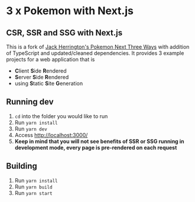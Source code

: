# 3 x Pokemon with Next.js
## CSR, SSR and SSG with Next.js

This is a fork of [Jack Herrington's Pokemon Next Three Ways](https://github.com/jherr/pokemon-next-three-ways)  with addition of TypeScript and updated/cleaned dependencies. It provides 3 example projects for a web application that is

 - **C**lient **S**ide **R**endered
 - **S**erver **S**ide **R**endered
 - using **S**tatic **S**ite **G**eneration

## Running dev

 1. `cd` into the folder you would like to run
 2. Run `yarn install`
 3. Run `yarn dev`
 4. Access [http://localhost:3000/](http://localhost:3000/)
 5. **Keep in mind that you will not see benefits of SSR or SSG running in development mode, every page is pre-rendered on each request**

## Building
1. Run `yarn install`
 2. Run `yarn build`
 3. Run `yarn start`
